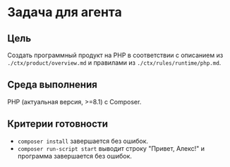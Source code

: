 # Задача для агента

## Цель

Создать программный продукт на PHP в соответствии с описанием из `./ctx/product/overview.md`
и правилами из `./ctx/rules/runtime/php.md`.

## Среда выполнения

PHP (актуальная версия, >=8.1) с Composer.

## Критерии готовности

- `composer install` завершается без ошибок.
- `composer run-script start` выводит строку "Привет, Алекс!" и программа завершается без ошибок.
